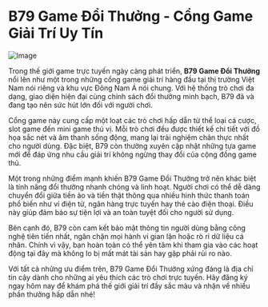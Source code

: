 # B79 Game Đổi Thưởng - Cổng Game Giải Trí Uy Tín

![Image](https://github.com/user-attachments/assets/bd51ea9f-0666-407b-a7a7-98ead6de688c)

Trong thế giới game trực tuyến ngày càng phát triển, **B79 Game Đổi Thưởng** nổi lên như một trong những cổng game giải trí hàng đầu tại thị trường Việt Nam nói riêng và khu vực Đông Nam Á nói chung. Với hệ thống trò chơi đa dạng, giao diện hiện đại cùng chính sách đổi thưởng minh bạch, B79 đã và đang tạo nên sức hút lớn đối với người chơi.

Cổng game này cung cấp một loạt các trò chơi hấp dẫn từ thể loại cá cược, slot game đến mini game thú vị. Mỗi trò chơi đều được thiết kế chi tiết với đồ họa sắc nét và âm thanh sống động, mang lại trải nghiệm chân thực nhất cho người dùng. Đặc biệt, B79 còn thường xuyên cập nhật những tựa game mới để đáp ứng nhu cầu giải trí không ngừng thay đổi của cộng đồng game thủ.

Một trong những điểm mạnh khiến B79 Game Đổi Thưởng trở nên khác biệt là tính năng đổi thưởng nhanh chóng và linh hoạt. Người chơi có thể dễ dàng chuyển đổi giữa tiền ảo và tiền thật thông qua nhiều hình thức thanh toán phổ biến như ví điện tử, ngân hàng trực tuyến hay thẻ cào điện thoại. Điều này giúp đảm bảo sự tiện lợi và an toàn tuyệt đối cho người sử dụng.

Bên cạnh đó, B79 còn cam kết bảo mật thông tin người dùng bằng công nghệ tiên tiến nhất, ngăn chặn mọi hành vi gian lận hoặc rò rỉ dữ liệu cá nhân. Chính vì vậy, bạn hoàn toàn có thể yên tâm khi tham gia vào các hoạt động tại đây mà không lo bị mất mát tài sản hay gặp phải rủi ro nào.

Với tất cả những ưu điểm trên, B79 Game Đổi Thưởng xứng đáng là địa chỉ tin cậy dành cho những ai yêu thích các trò chơi trực tuyến. Hãy đăng ký ngay hôm nay để khám phá thế giới giải trí đầy sắc màu và nhận về nhiều phần thưởng hấp dẫn nhé!